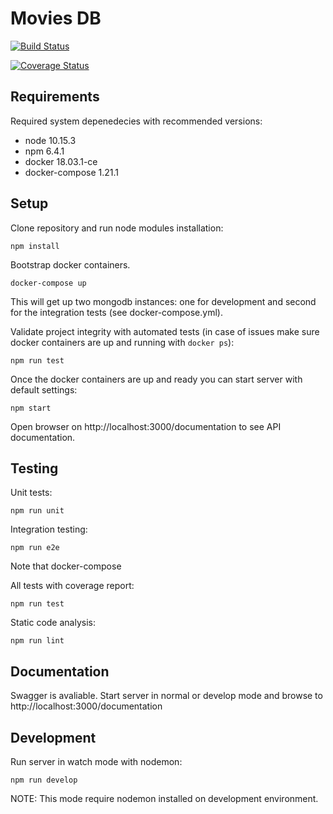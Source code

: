 # Movies DB

[![Build Status](https://travis-ci.org/jbeynar/moviedb.svg?branch=develop)](https://travis-ci.org/jbeynar/moviedb)

[![Coverage Status](https://coveralls.io/repos/github/jbeynar/moviedb/badge.svg?branch=develop)](https://coveralls.io/github/jbeynar/moviedb?branch=develop)

## Requirements

Required system depenedecies with recommended versions:

- node 10.15.3
- npm 6.4.1
- docker 18.03.1-ce
- docker-compose 1.21.1


## Setup
Clone repository and run node modules installation:

```
npm install
```

Bootstrap docker containers.
```
docker-compose up
```
This will get up two mongodb instances: one for development and second for the integration tests (see docker-compose.yml).

Validate project integrity with automated tests (in case of issues make sure docker containers are up and running with `docker ps`):
```
npm run test
```

Once the docker containers are up and ready you can start server with default settings:
```
npm start
```

Open browser on http://localhost:3000/documentation to see API documentation.

## Testing

Unit tests:
```
npm run unit
```

Integration testing:
```
npm run e2e
```
Note that docker-compose 

All tests with coverage report:
```
npm run test
```

Static code analysis:
```
npm run lint
```

## Documentation

Swagger is avaliable. Start server in normal or develop mode and browse to http://localhost:3000/documentation

## Development

Run server in watch mode with nodemon:
```
npm run develop
```
NOTE: This mode require nodemon installed on development environment.
